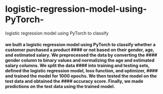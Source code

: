 # logistic-regression-model-using-PyTorch-
logistic regression model using PyTorch to classify 
#### we built a logistic regression model using PyTorch to classify whether a customer purchased a product #### or not based on their gender, age, and estimated salary. We preprocessed the data by converting the  #### gender column to binary values and normalizing the age and estimated salary columns. We split the data  #### into training and testing sets, defined the logistic regression model, loss function, and optimizer,  #### and trained the model for 1000 epochs. We then tested the model on the test data and obtained the  #### accuracy score. Finally, we made predictions on the test data using the trained model.
